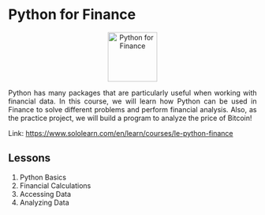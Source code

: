 # Python for Finance

<p align="center">
    <img src="https://lecontent.sololearn.com/material-images/00000495000004959504000095040000_python%20for%20finance.png" alt="Python for Finance" width="100px" height="auto"></p>
<p align="justify">
    Python has many packages that are particularly useful when working with financial data. In this course, we will learn how Python can be used in Finance to solve different problems and perform financial analysis. Also, as the practice project, we will build a program to analyze the price of Bitcoin!
</p>

Link: https://www.sololearn.com/en/learn/courses/le-python-finance

## Lessons

1. Python Basics
2. Financial Calculations
3. Accessing Data
4. Analyzing Data
